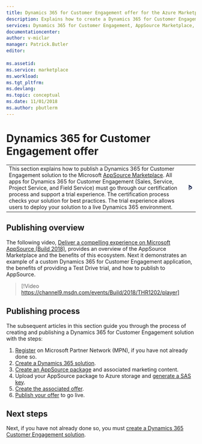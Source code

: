 ```yaml
---
title: Dynamics 365 for Customer Engagement offer for the Azure Marketplace | Microsoft Docs
description: Explains how to create a Dynamics 365 for Customer Engagement offer in the Cloud Partner Portal.
services: Dynamics 365 for Customer Engagement, AppSource Marketplace, Cloud Partner Portal, 
documentationcenter:
author: v-miclar
manager: Patrick.Butler  
editor:

ms.assetid: 
ms.service: marketplace
ms.workload: 
ms.tgt_pltfrm: 
ms.devlang: 
ms.topic: conceptual
ms.date: 11/01/2018
ms.author: pbutlerm
---
```


# Dynamics 365 for Customer Engagement offer

<table> <tr> <td>This section explains how to publish a Dynamics 365 for Customer Engagement solution to the Microsoft <a href="https://appsource.microsoft.com">AppSource Marketplace</a>. All apps for Dynamics 365 for Customer Engagement (Sales, Service, Project Service, and Field Service) must go through our certification process and support a trial experience. The certification process checks your solution for best practices. The trial experience allows users to deploy your solution to a live Dynamics 365 environment. </td> <td><img src="./media/dynce-icon1.png"  alt="Dynamics 365 Customer Engagement icon" /></td> </tr> </table>


## Publishing overview

The following video, [Deliver a compelling experience on Microsoft AppSource
(Build 2018)](https://www.youtube.com/watch?v=WWBFuNHC0J4), provides an
overview of the AppSource Marketplace and the benefits of this ecosystem. Next
it demonstrates an example of a custom Dynamics 365 for Customer Engagement
application, the benefits of providing a Test Drive trial, and how to publish to
AppSource.

> [!Video https://channel9.msdn.com/events/Build/2018/THR1202/player]


## Publishing process

The subsequent articles in this section guide you through the process of creating and publishing a Dynamics 365 for Customer Engagement solution with the steps:

1. [Register](https://partners.microsoft.com/PartnerProgram/simplifiedenrollment.aspx) on Microsoft Partner Network (MPN), if you have not already done so.
2. [Create a Dynamics 365 solution](./dynamics-365-solution-preparation.md).
3. [Create an AppSource package](./appsource-package-preparation.md) and associated marketing content.
4.  Upload your AppSource package to Azure storage and [generate a SAS key](./store-your-appsource-package-to-azure-storage-and-generate-sas-key.md).
5. [Create the associated offer](./setup-your-application-in-the-publishing-portal.md).
6. [Publish your offer](./request-to-publish-the-app.md) to go live.


## Next steps

Next, if you have not already done so, you must [create a Dynamics 365 Customer Engagement solution](./dynamics-365-solution-preparation.md).
